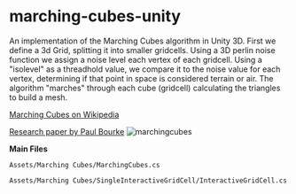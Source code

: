 # marching-cubes-unity
An implementation of the Marching Cubes algorithm in Unity 3D.
First we define a 3d Grid, splitting it into smaller gridcells.
Using a 3D perlin noise function we assign a noise level each vertex of each gridcell.
Using a "isolevel" as a threadhold value, we compare it to the noise value for each vertex, determining if that point in space is considered terrain or air.
The algorithm "marches" through each cube (gridcell) calculating the triangles to build a mesh.

[Marching Cubes on Wikipedia](https://en.wikipedia.org/wiki/Marching_cubes)

[Research paper by Paul Bourke](https://paulbourke.net/geometry/polygonise/)
![marchingcubes](https://github.com/ACassiusD/marching-cubes-unity/assets/18119577/6d0725e5-5035-4815-b335-956d196c8343)

**Main Files**

```Assets/Marching Cubes/MarchingCubes.cs```

```Assets/Marching Cubes/SingleInteractiveGridCell/InteractiveGridCell.cs```


